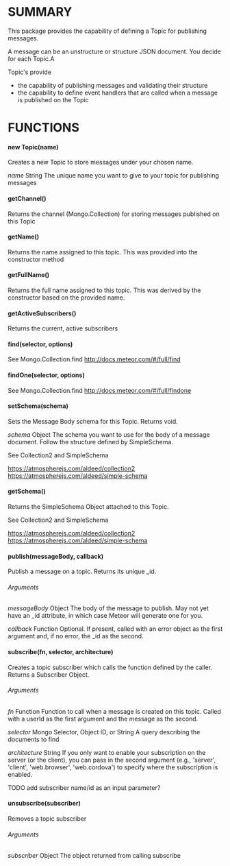 # SUMMARY

This package provides the capability of defining a Topic for publishing messages.

A message can be an unstructure or structure JSON document.  You decide for each Topic.A

Topic's provide 
* the capability of publishing messages and validating their structure
* the capability to define event handlers that are called when a message is published on the Topic


# FUNCTIONS

#### new Topic(name)
Creates a new Topic to store messages under your chosen name. 

*name* String
The unique name you want to give to your topic for publishing messages

#### getChannel()
Returns the channel (Mongo.Collection) for storing messages published on this Topic

#### getName()
Returns the name assigned to this topic. This was provided into the constructor method

#### getFullName()
Returns the full name assigned to this topic. This was derived by the constructor based on the provided name.

#### getActiveSubscribers()
Returns the current, active subscribers

#### find(selector, options)
See Mongo.Collection.find
http://docs.meteor.com/#/full/find

#### findOne(selector, options)
See Mongo.Collection.find
http://docs.meteor.com/#/full/findone

#### setSchema(schema)
Sets the Message Body schema for this Topic. Returns void.

*schema* Object
The schema you want to use for the body of a message document. Follow the structure defined by SimpleSchema.

See Collection2 and SimpleSchema

https://atmospherejs.com/aldeed/collection2
https://atmospherejs.com/aldeed/simple-schema


#### getSchema()
Returns the SimpleSchema Object attached to this Topic.

See Collection2 and SimpleSchema

https://atmospherejs.com/aldeed/collection2
https://atmospherejs.com/aldeed/simple-schema

#### publish(messageBody, callback)
Publish a message on a topic. Returns its unique _id.

###### Arguments

*messageBody* Object
The body of the message to publish. May not yet have an _id attribute, in which case Meteor will generate one for you.

*callback* Function
Optional. If present, called with an error object as the first argument and, if no error, the _id as the second.

#### subscribe(fn, selector, architecture)    
Creates a topic subscriber which calls the function defined by the caller. Returns a Subscriber Object.

###### Arguments
*fn* Function
Function to call when a message is created on this topic. Called with a userId as the first argument and the message as the second.

*selector* Mongo Selector, Object ID, or String
A query describing the documents to find

*architecture* String
If you only want to enable your subscription on the server (or the client), you can pass in the second argument (e.g., 'server', 'client', 'web.browser', 'web.cordova') to specify where the subscription is enabled.

TODO add subscriber name/id as an input parameter?

#### unsubscribe(subscriber)
Removes a topic subscriber

###### Arguments
*subscriber* Object
The object returned from calling subscribe
